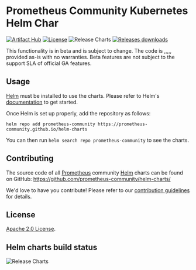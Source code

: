 # Prometheus Community Kubernetes Helm Char
[![Artifact Hub](https://img.shields.io/endpoint?url=https://artifacthub.io/badge/repository/prometheus-community)](https://artifacthub.io/packages/search?org=prometheus&cncf=true) [![License](https://img.shields.io/badge/License-Apache%202.0-blue.svg)](https://opensource.org/licenses/Apache-2.0) ![Release Charts](https://github.com/prometheus-community/helm-charts/actions/workflows/release.yaml/badge.svg?branch=main) [![Releases downloads](https://img.shields.io/github/downloads/prometheus-community/helm-charts/total.svg)](https://github.com/prometheus-community/helm-charts/releases)

This functionality is in beta and is subject to change. The code is 
,,,,,
provided as-is with no warranties. Beta features are not subject to the support SLA of official GA features.

## Usage

[Helm](https://helm.sh) must be installed to use the charts.
Please refer to Helm's [documentation](https://helm.sh/docs/) to get started.

Once Helm is set up properly, add the repository as follows:

```console
helm repo add prometheus-community https://prometheus-community.github.io/helm-charts
```

You can then run `helm search repo prometheus-community` to see the charts.

## Contributing

The source code of all [Prometheus](https://prometheus.io) community [Helm](https://helm.sh) charts can be found on GitHub: <https://github.com/prometheus-community/helm-charts/>

<!-- Keep full URL links to repo files because this README syncs from main to gh-pages.  -->
We'd love to have you contribute! Please refer to our [contribution guidelines](https://github.com/prometheus-community/helm-charts/blob/main/CONTRIBUTING.md) for details.

## License

<!-- Keep full URL links to repo files because this README syncs from main to gh-pages.  -->
[Apache 2.0 License](https://github.com/prometheus-community/helm-charts/blob/main/LICENSE).

## Helm charts build status

![Release Charts](https://github.com/prometheus-community/helm-charts/actions/workflows/release.yaml/badge.svg?branch=main)
